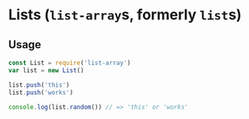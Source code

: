 # Lists (`list-array`s, formerly `list`s)

## Usage

```js
const List = require('list-array')
var list = new List()

list.push('this')
list.push('works')

console.log(list.random()) // => 'this' or 'works'
```
